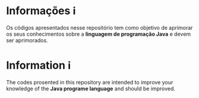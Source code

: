 # Informações :information_source:

Os códigos apresentados nesse repositório tem como objetivo de aprimorar os seus conhecimentos sobre a **linguagem de programação Java** e devem ser aprimorados.

# Information :information_source:



The codes prosented in this repository are intended to improve your knowledge of the **Java programe language** and should be improved.

